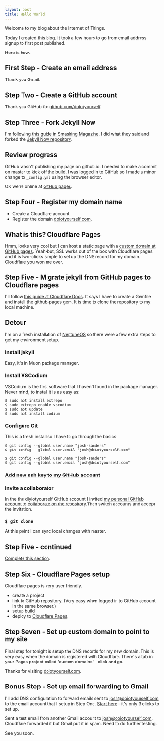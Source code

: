 ```yaml
---
layout: post
title: Hello World
---
```


Welcome to my blog about the Internet of Things.

Today I created this blog. It took a few hours to go from email address signup to first post published.

Here is how.

## First Step - Create an email address

Thank you Gmail.

## Step Two - Create a GitHub account

Thank you GitHub for [github.com/doiotyourself](https://github.com/doiotyourself/).

## Step Three - Fork Jekyll Now

I'm following [this guide in Smashing Magazine](https://www.smashingmagazine.com/2014/08/build-blog-jekyll-github-pages/). I did what they said and forked the [Jekyll Now repository](https://github.com/barryclark/jekyll-now).

## Review progress

GitHub wasn't publishing my page on github.io. I needed to make a commit on master to kick off the build. I was logged in to GitHub so I made a minor change to `_config.yml` using the browser editor.

OK we're online at [GitHub pages](https://doiotyourself.github.io).

## Step Four - Register my domain name

- Create a Cloudflare account
- Register the domain [doiotyourself.com](https://doiotyourself.com).

## What is this? Cloudflare Pages

Hmm, looks very cool but I can host a static page with a [custom domain at GitHub pages](https://docs.github.com/en/pages/configuring-a-custom-domain-for-your-github-pages-site). Yeah-but, SSL works out of the box with Cloudflare pages and it is two-clicks simple to set up the DNS record for my domain. Cloudflare you won me over.

## Step Five - Migrate jekyll from GitHub pages to Cloudflare pages

I'll follow [this guide at Cloudflare Docs](https://developers.cloudflare.com/pages/migrations/migrating-jekyll-from-github-pages/). It says I have to create a Gemfile and install the github-pages gem. It is time to clone the repository to my local machine.

## Detour

I'm on a fresh installation of [NeptuneOS](https://neptuneos.com/) so there were a few extra steps to get my environment setup.

### Install jekyll

Easy, it's in Muon package manager.

### Install VSCodium

VSCodium is the first software that I haven't found in the package manager. Never mind, to install it is as easy as:

``` console
$ sudo apt install extrepo
$ sudo extrepo enable vscodium
$ sudo apt update
$ sudo apt install codium
```

### Configure Git

This is a fresh install so I have to go through the basics:

```console
$ git config --global user.name "josh-sanders"
$ git config --global user.email "josh@doiotyourself.com"
```

```console
$ git config --global user.name "josh-sanders"
$ git config --global user.email "josh@doiotyourself.com"
```

### [Add new ssh key to my GitHub account](https://docs.github.com/en/authentication/connecting-to-github-with-ssh/adding-a-new-ssh-key-to-your-github-account)

### Invite a collaborator

In the the diyiotyourself GitHub account I invited [my personal GitHub account](https://github.com/josh-sanders/) to [collaborate on the repository](https://docs.github.com/en/account-and-profile/setting-up-and-managing-your-personal-account-on-github/managing-access-to-your-personal-repositories/inviting-collaborators-to-a-personal-repository).Then switch accounts and accept the invitation.

### `$ git clone`

At this point I can sync local changes with master.

## Step Five - continued

[Complete this section](https://developers.cloudflare.com/pages/migrations/migrating-jekyll-from-github-pages/#preparing-your-github-pages-repository).

## Step Six - Cloudflare Pages setup

Cloudflare pages is very user friendly.

- create a project
- link to GitHub repository. (Very easy when logged in to GitHub account in the same browser.)
- setup build
- deploy to [Cloudflare Pages](https://doiotyourself.pages.dev).

## Step Seven - Set up custom domain to point to my site

Final step for tonight is setup the DNS records for my new domain. This is very easy when the domain is registered with Cloudflare. There's a tab in your Pages project called 'custom domains' - click and go.

Thanks for visiting [doiotyourself.com](https://doiotyourself.com).

## Bonus Step - Set up email forwarding to Gmail

I'll add DNS configuration to forward emails sent to <josh@doiotyourself.com> to the email account that I setup in Step One. [Start here](https://dash.cloudflare.com/?to=/:account/:zone/email/overview) - it's only 3 clicks to set up.

Sent a test email from another Gmail account to <josh@doiotyourself.com>. Cloudflare forwarded it but Gmail put it in spam. Need to do further testing.

See you soon.
